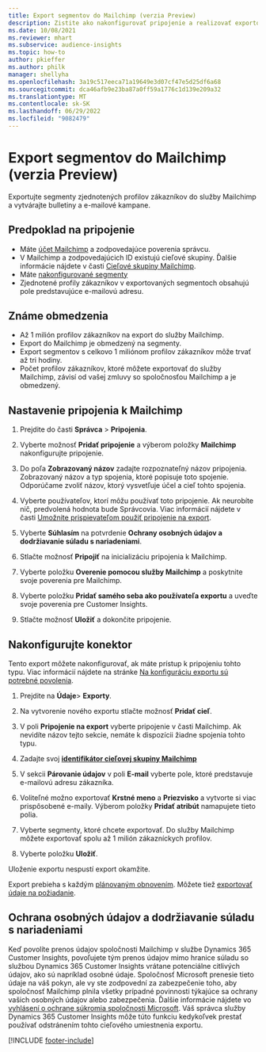 ```yaml
---
title: Export segmentov do Mailchimp (verzia Preview)
description: Zistite ako nakonfigurovať pripojenie a realizovať exportovanie do Mailchimp.
ms.date: 10/08/2021
ms.reviewer: mhart
ms.subservice: audience-insights
ms.topic: how-to
author: pkieffer
ms.author: philk
manager: shellyha
ms.openlocfilehash: 3a19c517eeca71a19649e3d07cf47e5d25df6a68
ms.sourcegitcommit: dca46afb9e23ba87a0ff59a1776c1d139e209a32
ms.translationtype: MT
ms.contentlocale: sk-SK
ms.lasthandoff: 06/29/2022
ms.locfileid: "9082479"
---
```

# <a name="export-segments-to-mailchimp-preview"></a>Export segmentov do Mailchimp (verzia Preview)

Exportujte segmenty zjednotených profilov zákazníkov do služby Mailchimp a vytvárajte bulletiny a e-mailové kampane.

## <a name="prerequisites-for-connection"></a>Predpoklad na pripojenie

-   Máte [účet Mailchimp](https://mailchimp.com/) a zodpovedajúce poverenia správcu.
-   V Mailchimp a zodpovedajúcich ID existujú cieľové skupiny. Ďalšie informácie nájdete v časti [Cieľové skupiny Mailchimp](https://mailchimp.com/help/create-audience/).
-   Máte [nakonfigurované segmenty](segments.md)
-   Zjednotené profily zákazníkov v exportovaných segmentoch obsahujú pole predstavujúce e-mailovú adresu.

## <a name="known-limitations"></a>Známe obmedzenia

- Až 1 milión profilov zákazníkov na export do služby Mailchimp.
- Export do Mailchimp je obmedzený na segmenty.
- Export segmentov s celkovo 1 miliónom profilov zákazníkov môže trvať až tri hodiny. 
- Počet profilov zákazníkov, ktoré môžete exportovať do služby Mailchimp, závisí od vašej zmluvy so spoločnosťou Mailchimp a je obmedzený.

## <a name="set-up-connection-to-mailchimp"></a>Nastavenie pripojenia k Mailchimp

1. Prejdite do časti **Správca** > **Pripojenia**.

1. Vyberte možnosť **Pridať pripojenie** a výberom položky **Mailchimp** nakonfigurujte pripojenie.

1. Do poľa **Zobrazovaný názov** zadajte rozpoznateľný názov pripojenia. Zobrazovaný názov a typ spojenia, ktoré popisuje toto spojenie. Odporúčame zvoliť názov, ktorý vysvetľuje účel a cieľ tohto spojenia.

1. Vyberte používateľov, ktorí môžu používať toto pripojenie. Ak neurobíte nič, predvolená hodnota bude Správcovia. Viac informácií nájdete v časti [Umožnite prispievateľom použiť pripojenie na export](connections.md#allow-contributors-to-use-a-connection-for-exports).

1. Vyberte **Súhlasím** na potvrdenie **Ochrany osobných údajov a dodržiavanie súladu s nariadeniami**.

1. Stlačte možnosť **Pripojiť** na inicializáciu pripojenia k Mailchimp.

1. Vyberte položku **Overenie pomocou služby Mailchimp** a poskytnite svoje poverenia pre Mailchimp.

1. Vyberte položku **Pridať samého seba ako používateľa exportu** a uveďte svoje poverenia pre Customer Insights.

1. Stlačte možnosť **Uložiť** a dokončite pripojenie. 

## <a name="configure-the-connector"></a>Nakonfigurujte konektor

Tento export môžete nakonfigurovať, ak máte prístup k pripojeniu tohto typu. Viac informácií nájdete na stránke [Na konfiguráciu exportu sú potrebné povolenia](export-destinations.md#set-up-a-new-export).

1. Prejdite na **Údaje**> **Exporty**.

1. Na vytvorenie nového exportu stlačte možnosť **Pridať cieľ**.

1. V poli **Pripojenie na export** vyberte pripojenie v časti Mailchimp. Ak nevidíte názov tejto sekcie, nemáte k dispozícii žiadne spojenia tohto typu.

1. Zadajte svoj **[identifikátor cieľovej skupiny Mailchimp](https://mailchimp.com/help/find-audience-id/)**

1. V sekcii **Párovanie údajov** v poli **E-mail** vyberte pole, ktoré predstavuje e-mailovú adresu zákazníka. 

1. Voliteľné možno exportovať **Krstné meno** a **Priezvisko** a vytvorte si viac prispôsobené e-maily. Výberom položky **Pridať atribút** namapujete tieto polia.

1. Vyberte segmenty, ktoré chcete exportovať. Do služby Mailchimp môžete exportovať spolu až 1 milión zákazníckych profilov.

1. Vyberte položku **Uložiť**.

Uloženie exportu nespustí export okamžite.

Export prebieha s každým [plánovaným obnovením](system.md#schedule-tab). Môžete tiež [exportovať údaje na požiadanie](export-destinations.md#run-exports-on-demand). 

## <a name="data-privacy-and-compliance"></a>Ochrana osobných údajov a dodržiavanie súladu s nariadeniami

Keď povolíte prenos údajov spoločnosti Mailchimp v službe Dynamics 365 Customer Insights, povoľujete tým prenos údajov mimo hranice súladu so službou Dynamics 365 Customer Insights vrátane potenciálne citlivých údajov, ako sú napríklad osobné údaje. Spoločnosť Microsoft prenesie tieto údaje na váš pokyn, ale vy ste zodpovední za zabezpečenie toho, aby spoločnosť Mailchimp plnila všetky prípadné povinnosti týkajúce sa ochrany vašich osobných údajov alebo zabezpečenia. Ďalšie informácie nájdete vo [vyhlásení o ochrane súkromia spoločnosti Microsoft](https://go.microsoft.com/fwlink/?linkid=396732).
Váš správca služby Dynamics 365 Customer Insights môže túto funkciu kedykoľvek prestať používať odstránením tohto cieľového umiestnenia exportu.

[!INCLUDE [footer-include](includes/footer-banner.md)]
